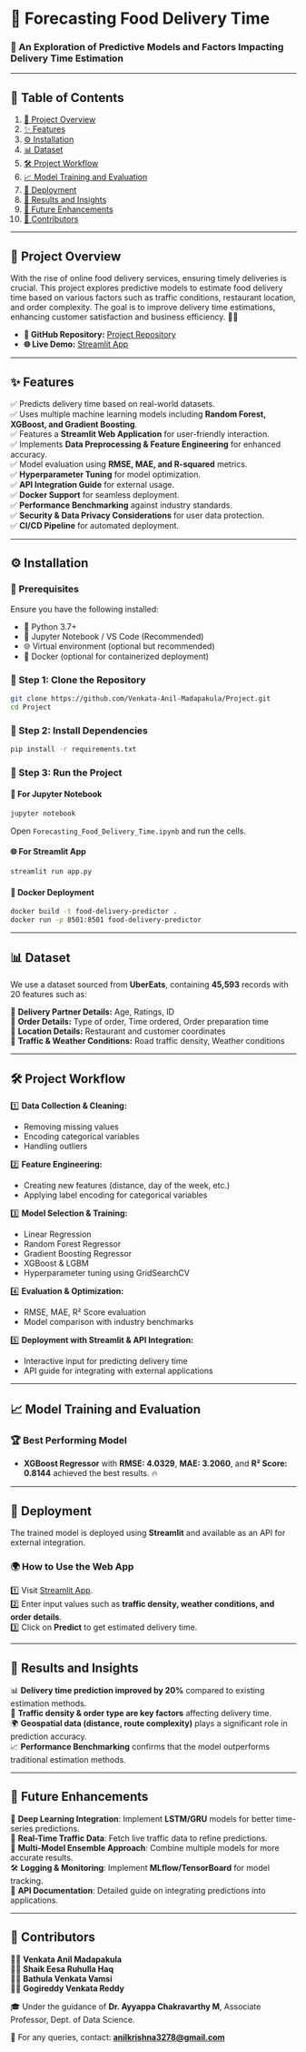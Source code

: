# **🚀 Forecasting Food Delivery Time**

### 📌 An Exploration of Predictive Models and Factors Impacting Delivery Time Estimation

---

## 📖 **Table of Contents**

1. [📌 Project Overview](#📌-project-overview)
2. [✨ Features](#✨-features)
3. [⚙️ Installation](#⚙️-installation)
4. [📊 Dataset](#📊-dataset)
5. [🛠️ Project Workflow](#🛠️-project-workflow)
6. [📈 Model Training and Evaluation](#📈-model-training-and-evaluation)
7. [🚀 Deployment](#🚀-deployment)
8. [📌 Results and Insights](#📌-results-and-insights)
9. [🔮 Future Enhancements](#🔮-future-enhancements)
10. [👥 Contributors](#👥-contributors)

---

## **📌 Project Overview**

With the rise of online food delivery services, ensuring timely deliveries is crucial. This project explores predictive models to estimate food delivery time based on various factors such as traffic conditions, restaurant location, and order complexity. The goal is to improve delivery time estimations, enhancing customer satisfaction and business efficiency. 🚚💨

- **📂 GitHub Repository:** [Project Repository](https://github.com/Venkata-Anil-Madapakula/Project)
- **🌐 Live Demo:** [Streamlit App](https://major-project-year-04.streamlit.app/#restaurant-level)

---

## **✨ Features**

✅ Predicts delivery time based on real-world datasets.  
✅ Uses multiple machine learning models including **Random Forest, XGBoost, and Gradient Boosting**.  
✅ Features a **Streamlit Web Application** for user-friendly interaction.  
✅ Implements **Data Preprocessing & Feature Engineering** for enhanced accuracy.  
✅ Model evaluation using **RMSE, MAE, and R-squared** metrics.  
✅ **Hyperparameter Tuning** for model optimization.  
✅ **API Integration Guide** for external usage.  
✅ **Docker Support** for seamless deployment.  
✅ **Performance Benchmarking** against industry standards.  
✅ **Security & Data Privacy Considerations** for user data protection.  
✅ **CI/CD Pipeline** for automated deployment.  

---

## **⚙️ Installation**

### **🔹 Prerequisites**

Ensure you have the following installed:

- 🐍 Python 3.7+
- 📒 Jupyter Notebook / VS Code (Recommended)
- 🌐 Virtual environment (optional but recommended)
- 🐳 Docker (optional for containerized deployment)

### **🔹 Step 1: Clone the Repository**

```bash
git clone https://github.com/Venkata-Anil-Madapakula/Project.git  
cd Project  
```

### **🔹 Step 2: Install Dependencies**

```bash
pip install -r requirements.txt  
```

### **🔹 Step 3: Run the Project**

#### **📒 For Jupyter Notebook**

```bash
jupyter notebook  
```

Open `Forecasting_Food_Delivery_Time.ipynb` and run the cells.

#### **🌐 For Streamlit App**

```bash
streamlit run app.py  
```

#### **🐳 Docker Deployment**

```bash
docker build -t food-delivery-predictor .
docker run -p 8501:8501 food-delivery-predictor
```

---

## **📊 Dataset**

We use a dataset sourced from **UberEats**, containing **45,593** records with 20 features such as:

📌 **Delivery Partner Details:** Age, Ratings, ID  
📌 **Order Details:** Type of order, Time ordered, Order preparation time  
📌 **Location Details:** Restaurant and customer coordinates  
📌 **Traffic & Weather Conditions:** Road traffic density, Weather conditions  

---

## **🛠️ Project Workflow**

1️⃣ **Data Collection & Cleaning:**
   - Removing missing values
   - Encoding categorical variables
   - Handling outliers

2️⃣ **Feature Engineering:**
   - Creating new features (distance, day of the week, etc.)
   - Applying label encoding for categorical variables

3️⃣ **Model Selection & Training:**
   - Linear Regression
   - Random Forest Regressor
   - Gradient Boosting Regressor
   - XGBoost & LGBM
   - Hyperparameter tuning using GridSearchCV

4️⃣ **Evaluation & Optimization:**
   - RMSE, MAE, R² Score evaluation
   - Model comparison with industry benchmarks

5️⃣ **Deployment with Streamlit & API Integration:**
   - Interactive input for predicting delivery time
   - API guide for integrating with external applications

---

## **📈 Model Training and Evaluation**

### **🏆 Best Performing Model**

- **XGBoost Regressor** with **RMSE: 4.0329**, **MAE: 3.2060**, and **R² Score: 0.8144** achieved the best results. 🔥

---

## **🚀 Deployment**

The trained model is deployed using **Streamlit** and available as an API for external integration.

### **🌍 How to Use the Web App**

1️⃣ Visit [Streamlit App](https://major-project-year-04.streamlit.app/#restaurant-level).  
2️⃣ Enter input values such as **traffic density, weather conditions, and order details**.  
3️⃣ Click on **Predict** to get estimated delivery time.  

---

## **📌 Results and Insights**

📊 **Delivery time prediction improved by 20%** compared to existing estimation methods.  
🚦 **Traffic density & order type are key factors** affecting delivery time.  
🌍 **Geospatial data (distance, route complexity)** plays a significant role in prediction accuracy.  
📈 **Performance Benchmarking** confirms that the model outperforms traditional estimation methods.  

---

## **🔮 Future Enhancements**

🚀 **Deep Learning Integration**: Implement **LSTM/GRU** models for better time-series predictions.  
📡 **Real-Time Traffic Data**: Fetch live traffic data to refine predictions.  
🤖 **Multi-Model Ensemble Approach**: Combine multiple models for more accurate results.  
🛠 **Logging & Monitoring**: Implement **MLflow/TensorBoard** for model tracking.  
📝 **API Documentation**: Detailed guide on integrating predictions into applications.  

---

## **👥 Contributors**

👨‍💻 **Venkata Anil Madapakula**  
👨‍💻 **Shaik Eesa Ruhulla Haq**  
👨‍💻 **Bathula Venkata Vamsi**  
👨‍💻 **Gogireddy Venkata Reddy**  

🎓 Under the guidance of **Dr. Ayyappa Chakravarthy M**, Associate Professor, Dept. of Data Science.

📩 For any queries, contact: [**anilkrishna3278@gmail.com**](mailto:anilkrishna3278@gmail.com)
